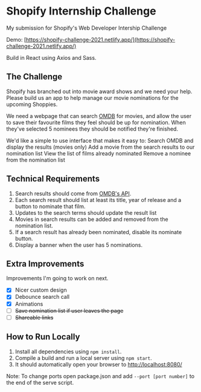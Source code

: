 # Shopify Internship Challenge
My submission for Shopify's Web Developer Intership Challenge

Demo: [https://shopify-challenge-2021.netlify.app/](https://shopify-challenge-2021.netlify.app/)

Build in React using Axios and Sass.

## The Challenge

Shopify has branched out into movie award shows and we need your help. Please build us an app to help manage our movie nominations for the upcoming Shoppies.

We need a webpage that can search [OMDB](http://www.omdbapi.com) for movies, and allow the user to save their favourite films they feel should be up for nomination. When they've selected 5 nominees they should be notified they're finished.

We'd like a simple to use interface that makes it easy to:
Search OMDB and display the results (movies only)
Add a movie from the search results to our nomination list
View the list of films already nominated
Remove a nominee from the nomination list

## Technical Requirements

1. Search results should come from [OMDB's API](http://www.omdbapi.com/apikey.aspx).
2. Each search result should list at least its title, year of release and a button to nominate that film.
3. Updates to the search terms should update the result list
4. Movies in search results can be added and removed from the nomination list.
5. If a search result has already been nominated, disable its nominate button.
6. Display a banner when the user has 5 nominations.

## Extra Improvements

Improvements I'm going to work on next.

- [x] Nicer custom design
- [x] Debounce search call
- [x] Animations
- [ ] ~~Save nomination list if user leaves the page~~
- [ ] ~~Shareable links~~

## How to Run Locally

1. Install all dependencies using `npm install`.
2. Compile a build and run a local server using `npm start`.
3. It should automatically open your browser to [http://localhost:8080/](http://localhost:8080/)

Note: To change ports open package.json and add `--port [port number]` to the end of the serve script.